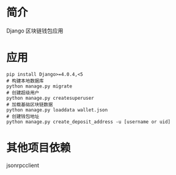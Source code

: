 # 简介

Django 区块链钱包应用

# 应用

```
pip install Django>=4.0.4,<5
# 构建本地数据库
python manage.py migrate
# 创建超级用户
python manage.py createsuperuser
# 加载基础区块链数据
python manage.py loaddata wallet.json
# 创建钱包地址
python manage.py create_deposit_address -u [username or uid]
```

# 其他项目依赖
jsonrpcclient